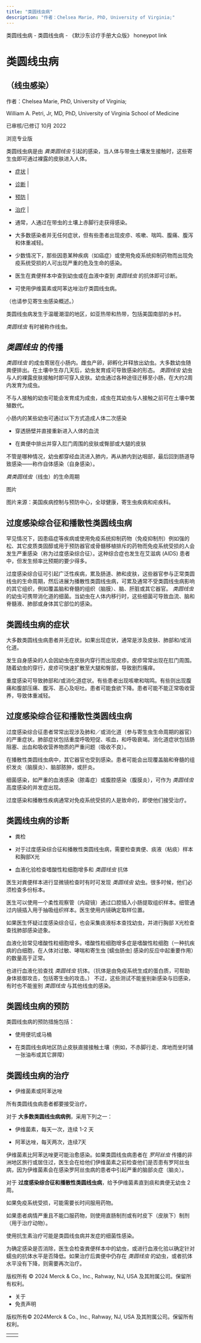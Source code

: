 ```yaml
---
title: "类圆线虫病"
description: "作者：Chelsea Marie, PhD, University of Virginia;"
---
```


﻿类圆线虫病 \- 类圆线虫病 \- 《默沙东诊疗手册大众版》 honeypot link

# 类圆线虫病

## （线虫感染）

作者：Chelsea Marie, PhD, University of Virginia;

William A. Petri, Jr, MD, PhD, University of Virginia School of Medicine

已审核/已修订 10月 2022

浏览专业版

类圆线虫病是由 _粪类圆线虫_ 引起的感染，当人体与带虫土壤发生接触时，这些寄生虫即可通过裸露的皮肤进入人体。

- [症状](#症状_v14459005_zh) \|
- [诊断](#诊断_v14459014_zh) \|
- [预防](#预防_v14459027_zh) \|
- [治疗](#治疗_v14459035_zh) \|

- 通常，人通过在带虫的土壤上赤脚行走获得感染。

- 大多数感染者并无任何症状，但有些患者出现皮疹、咳嗽、喘鸣、腹痛、腹泻和体重减轻。

- 少数情况下，那些因患某种疾病（如癌症）或使用免疫系统抑制药物而出现免疫系统受损的人可出现严重的危及生命的感染。

- 医生在粪便样本中查到幼虫或在血液中查到 _类圆线虫_ 的抗体即可诊断。

- 可使用伊维菌素或阿苯达唑治疗类圆线虫病。


（也请参见寄生虫感染概述。）

类圆线虫病发生于温暖潮湿的地区，如亚热带和热带，包括美国南部的乡村。

_类圆线虫_ 有时被称作线虫。

## _类圆线虫_ 的传播

_类圆线虫_ 的成虫寄居在小肠内。雌虫产卵，卵孵化并释放出幼虫。大多数幼虫随粪便排出。在土壤中生存几天后，幼虫发育成可导致感染的形态。 _类圆线虫_ 幼虫与人的裸露皮肤接触时即可穿入皮肤。幼虫通过各种途径迁移至小肠，在大约2周内发育为成虫。

不与人接触的幼虫可能会发育成为成虫，成虫在其幼虫与人接触之前可在土壤中繁殖数代。

小肠内的某些幼虫可通过以下方式造成人体二次感染

- 穿透肠壁并直接重新进入人体的血流

- 在粪便中排出并穿入肛门周围的皮肤或臀部或大腿的皮肤


不管是哪种情况，幼虫都穿经血流进入肺内，再从肺内到达咽部，最后回到肠道导致感染——称作自体感染（自身感染）。

_粪类圆线虫_（线虫）的生命周期



图片

图片来源：美国疾病控制与预防中心，全球健康，寄生虫疾病和疟疾科。

## 过度感染综合征和播散性类圆线虫病

罕见情况下，因患癌症等疾病或使用免疫系统抑制药物（免疫抑制剂）例如强的松、其它皮质类固醇或用于预防器官或骨髓移植排斥的药物而免疫系统受损的人会发生严重感染（称为过度感染综合征）。这种综合症也发生在艾滋病 (AIDS) 患者中，但发生频率比预期的要少得多。

过度感染综合征可引起广泛性疾病，累及肠道、肺和皮肤，这些器官参与正常类圆线虫的生命周期，然后进展为播散性类圆线虫病，可累及通常不受类圆线虫病影响的其它组织，例如覆盖脑和脊髓的组织（脑膜）、脑、肝脏或其它器官。 _类圆线虫_ 的幼虫可携带消化道的细菌。当幼虫在人体内移行时，这些细菌可导致血流、脑和脊髓液、肺部或身体其它部位的感染。

## 类圆线虫病的症状

大多数类圆线虫病患者并无症状。如果出现症状，通常是涉及皮肤、肺部和/或消化道。

发生自身感染的人会因幼虫在皮肤内穿行而出现皮疹。皮疹常常出现在肛门周围。随着幼虫的穿行，皮疹可快速扩散至大腿和臀部，导致剧烈瘙痒。

重度感染可导致肺部和/或消化道症状。有些患者出现咳嗽和喘鸣。有些则出现腹痛和腹部压痛、腹泻、恶心及呕吐。患者可能食欲下降。患者可能不能正常吸收营养，导致体重减轻。

## 过度感染综合征和播散性类圆线虫病

过度感染综合征患者常常出现涉及肺和／或消化道（参与寄生虫生命周期的器官）的严重症状。肺部症状包括重度呼吸短促、咳血，和呼吸衰竭。消化道症状包括肠阻塞、出血和吸收营养物质的严重问题（吸收不良）。

在播散性类圆线虫病中，其它器官也受到感染。患者可能会出现覆盖脑和脊髓的组织发炎（脑膜炎）、脑部脓肿，或肝炎。

细菌感染，如严重的血液感染（脓毒症）或腹腔感染（腹膜炎），可作为 _类圆线虫_ 高度感染的并发症出现。

过度感染和播散性疾病通常对免疫系统受损的人是致命的，即使他们接受治疗。

## 类圆线虫病的诊断

- 粪检

- 对于过度感染综合征和播散性类圆线虫病，需要检查粪便、痰液（粘痰）样本和胸部X光

- 血液化验检查嗜酸性粒细胞增多和 _类圆线虫_ 抗体


医生对粪便样本进行显微镜检查时有时可发现 _类圆线虫_ 幼虫。很多时候，他们必须检查多份标本。

医生可以使用一个柔性观察管（内窥镜）通过口腔插入小肠提取组织样本。细管通过内镜插入用于抽吸组织样本。医生使用内镜确定取样位置。

如果医生怀疑过度感染综合征，也会采集痰液标本查找幼虫，并进行胸部 X光检查查找肺部感染迹象。

血液化验常见嗜酸性粒细胞增多。嗜酸性粒细胞增多症是嗜酸性粒细胞（一种抗疾病的白细胞，在人体对过敏、哮喘和寄生虫 \[蠕虫肠虫\] 感染的反应中起重要作用）的数量高于正常。

也进行血液化验查找 _类圆线虫_ 抗体。（抗体是由免疫系统生成的蛋白质，可帮助身体抵御攻击，包括寄生虫的攻击。） 不过，这些测试不能鉴别新感染与旧感染，有时也不能鉴别 _类圆线虫_ 与其他线虫的感染。

## 类圆线虫病的预防

类圆线虫病的预防措施包括：

- 使用便坑或马桶

- 在类圆线虫病地区防止皮肤直接接触土壤（例如，不赤脚行走、席地而坐时铺一张油布或其它屏障）


## 类圆线虫病的治疗

- 伊维菌素或阿苯达唑


所有类圆线虫病患者都要接受治疗。

对于 **大多数类圆线虫病病例**，采用下列之一：

- 伊维菌素，每天一次，连续 1-2 天

- 阿苯达唑，每天两次，连续7天


伊维菌素比阿苯达唑更可能治愈感染。如果类圆线虫病患者在 _罗阿丝虫_ 传播的非洲地区旅行或居住过，医生会在给他们伊维菌素之前检查他们是否患有罗阿丝虫病，因为伊维菌素会在感染罗阿丝虫病的患者中引起严重的脑部炎症（脑炎）。

对于 **过度感染综合征和播散性类圆线虫病**，给予伊维菌素直到痰和粪便无幼虫 2 周。

如果免疫系统受损，可能需要长时间服用药物。

如果患者病情严重且不能口服药物，则使用直肠制剂或有时皮下（皮肤下）制剂（用于治疗动物）。

使用抗生素治疗可能是类圆线虫病并发症的细菌性感染。

为确定感染是否消除，医生会检查粪便样本中的幼虫，或进行血液化验以确定针对蠕虫的抗体水平是否降低。如果治疗后粪便中仍存在 _类圆线虫_ 的幼虫，或者抗体水平没有下降，则需要再次治疗。



版权所有 © 2024
Merck & Co., Inc., Rahway, NJ, USA 及其附属公司。保留所有权利。

- 关于
- 免责声明

版权所有© 2024Merck & Co., Inc., Rahway, NJ, USA 及其附属公司。保留所有权利。

|     |     |
| --- | --- |
|  |  |
